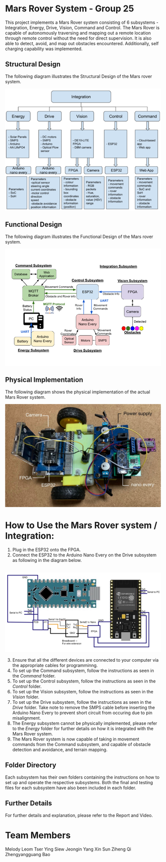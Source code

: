 # Mars Rover System - Group 25

This project implements a Mars Rover system consisting of 6 subsystems - Integration, Energy, Drive, Vision, Command and Control. The Mars Rover is capable of autonomously traversing and mapping out a remote location through remote control without the need for direct supervision. It is also able to detect, avoid, and map out obstacles encountered. Additionally, self charging capability was implemented.

## Structural Design
The following diagram illustrates the Structural Design of the Mars rover system.
<br />

<img src="images/structural_design.png" />

## Functional Design
The following diagram illustrates the Functional Design of the Mars rover system.
<br />

<img src="images/functional_design.png" />

## Physical Implementation
The following diagram shows the physical implementation of the actual Mars Rover system.
<br />

<img src="images/physical_imple.png" />

# How to Use the Mars Rover system / Integration:
1. Plug in the ESP32 onto the FPGA.
2. Connect the ESP32 to the Arduino Nano Every on the Drive subsystem as following in the diagram below.

<br />

<img src="images/wiring_ESP32_and_Nano_Every.jpg" />

3. Ensure that all the different devices are connected to your computer via the appropriate cables for programminng.
4. To set up the Command subsystem, follow the instructions as seen in the _Command_ folder.
5. To set up the Control subsystem, follow the instructions as seen in the _Control_ folder.
6. To set up the Vision subsystem, follow the instructions as seen in the _Vision_ folder.
7. To set up the Drive subsystem, follow the instructions as seen in the _Drive_ folder. Take note to remove the SMPS cable before inserting the Arduino Nano Every to prevent short circuit from occuring due to pin misalignment.
8. The Energy subsystem cannot be physically implemented, please refer to the _Energy_ folder for further details on how it is integrated with the Mars Rover system.
9. The Mars Rover system is now capable of taking in movement commands from the Command subsystem, and capable of obstacle detection and avoidance, and terrain mapping.

## Folder Directory
Each subsystem has their own folders containing the instructions on how to set up and operate the respective subsystems. Both the final and testing files for each subsystem have also been included in each folder.

## Further Details
For further details and explanation, please refer to the Report and Video.

# Team Members
Melody Leom
Tser Ying Siew
Jeongin Yang
Xin Sun
Ziheng Qi
Zhengyangguang Bao



